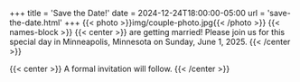 +++
title = 'Save the Date!'
date = 2024-12-24T18:00:00-05:00
url = 'save-the-date.html'
+++
{{< photo >}}img/couple-photo.jpg{{< /photo >}}
{{< names-block >}}
{{< center >}}
are getting married! Please join us for this special day in Minneapolis, Minnesota on Sunday, June 1, 2025.
{{< /center >}}

{{< center >}}
A formal invitation will follow.
{{< /center >}}
